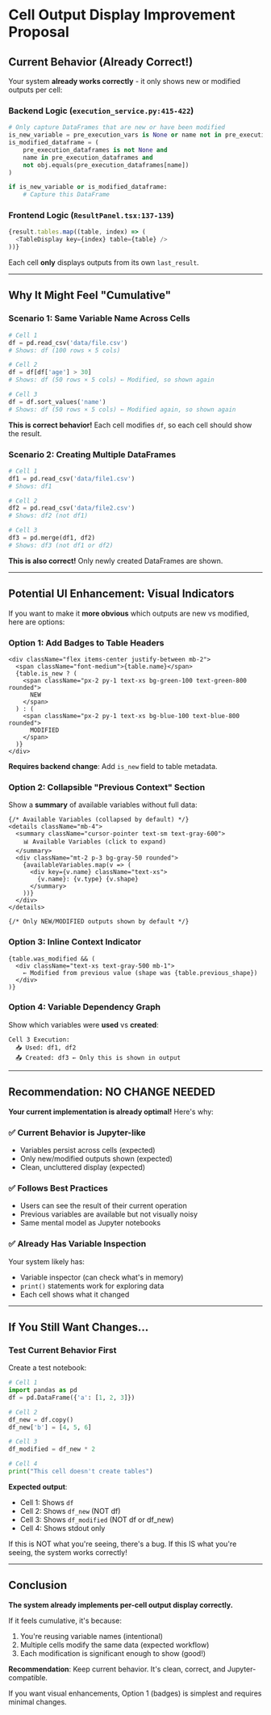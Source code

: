 # Cell Output Display Improvement Proposal

## Current Behavior (Already Correct!)

Your system **already works correctly** - it only shows new or modified outputs per cell:

### Backend Logic (`execution_service.py:415-422`)
```python
# Only capture DataFrames that are new or have been modified
is_new_variable = pre_execution_vars is None or name not in pre_execution_vars
is_modified_dataframe = (
    pre_execution_dataframes is not None and
    name in pre_execution_dataframes and
    not obj.equals(pre_execution_dataframes[name])
)

if is_new_variable or is_modified_dataframe:
    # Capture this DataFrame
```

### Frontend Logic (`ResultPanel.tsx:137-139`)
```typescript
{result.tables.map((table, index) => (
  <TableDisplay key={index} table={table} />
))}
```

Each cell **only** displays outputs from its own `last_result`.

---

## Why It Might Feel "Cumulative"

### Scenario 1: Same Variable Name Across Cells
```python
# Cell 1
df = pd.read_csv('data/file.csv')
# Shows: df (100 rows × 5 cols)

# Cell 2
df = df[df['age'] > 30]
# Shows: df (50 rows × 5 cols) ← Modified, so shown again

# Cell 3
df = df.sort_values('name')
# Shows: df (50 rows × 5 cols) ← Modified again, so shown again
```

**This is correct behavior!** Each cell modifies `df`, so each cell should show the result.

### Scenario 2: Creating Multiple DataFrames
```python
# Cell 1
df1 = pd.read_csv('data/file1.csv')
# Shows: df1

# Cell 2
df2 = pd.read_csv('data/file2.csv')
# Shows: df2 (not df1)

# Cell 3
df3 = pd.merge(df1, df2)
# Shows: df3 (not df1 or df2)
```

**This is also correct!** Only newly created DataFrames are shown.

---

## Potential UI Enhancement: Visual Indicators

If you want to make it **more obvious** which outputs are new vs modified, here are options:

### Option 1: Add Badges to Table Headers
```tsx
<div className="flex items-center justify-between mb-2">
  <span className="font-medium">{table.name}</span>
  {table.is_new ? (
    <span className="px-2 py-1 text-xs bg-green-100 text-green-800 rounded">
      NEW
    </span>
  ) : (
    <span className="px-2 py-1 text-xs bg-blue-100 text-blue-800 rounded">
      MODIFIED
    </span>
  )}
</div>
```

**Requires backend change**: Add `is_new` field to table metadata.

### Option 2: Collapsible "Previous Context" Section
Show a **summary** of available variables without full data:

```tsx
{/* Available Variables (collapsed by default) */}
<details className="mb-4">
  <summary className="cursor-pointer text-sm text-gray-600">
    📊 Available Variables (click to expand)
  </summary>
  <div className="mt-2 p-3 bg-gray-50 rounded">
    {availableVariables.map(v => (
      <div key={v.name} className="text-xs">
        {v.name}: {v.type} {v.shape}
      </summary>
    ))}
  </div>
</details>

{/* Only NEW/MODIFIED outputs shown by default */}
```

### Option 3: Inline Context Indicator
```tsx
{table.was_modified && (
  <div className="text-xs text-gray-500 mb-1">
    ← Modified from previous value (shape was {table.previous_shape})
  </div>
)}
```

### Option 4: Variable Dependency Graph
Show which variables were **used** vs **created**:

```
Cell 3 Execution:
  📥 Used: df1, df2
  📤 Created: df3 ← Only this is shown in output
```

---

## Recommendation: NO CHANGE NEEDED

**Your current implementation is already optimal!** Here's why:

### ✅ Current Behavior is Jupyter-like
- Variables persist across cells (expected)
- Only new/modified outputs shown (expected)
- Clean, uncluttered display (expected)

### ✅ Follows Best Practices
- Users can see the result of their current operation
- Previous variables are available but not visually noisy
- Same mental model as Jupyter notebooks

### ✅ Already Has Variable Inspection
Your system likely has:
- Variable inspector (can check what's in memory)
- `print()` statements work for exploring data
- Each cell shows what it changed

---

## If You Still Want Changes...

### Test Current Behavior First

Create a test notebook:
```python
# Cell 1
import pandas as pd
df = pd.DataFrame({'a': [1, 2, 3]})

# Cell 2
df_new = df.copy()
df_new['b'] = [4, 5, 6]

# Cell 3
df_modified = df_new * 2

# Cell 4
print("This cell doesn't create tables")
```

**Expected output**:
- Cell 1: Shows `df`
- Cell 2: Shows `df_new` (NOT df)
- Cell 3: Shows `df_modified` (NOT df or df_new)
- Cell 4: Shows stdout only

If this is NOT what you're seeing, there's a bug.
If this IS what you're seeing, the system works correctly!

---

## Conclusion

**The system already implements per-cell output display correctly.**

If it feels cumulative, it's because:
1. You're reusing variable names (intentional)
2. Multiple cells modify the same data (expected workflow)
3. Each modification is significant enough to show (good!)

**Recommendation**: Keep current behavior. It's clean, correct, and Jupyter-compatible.

If you want visual enhancements, Option 1 (badges) is simplest and requires minimal changes.
